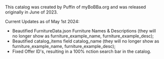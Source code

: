This catalog was created by Puffin of myBoBBa.org and was released originally in June of 2023.

Current Updates as of May 1st 2024:
- Beautified FurnitureData.json Furniture Names & Descriptions (they will no longer show as furniture_example_name, furniture_example_desc);
- Beautified catalog_items field catalog_name (they will no longer show as furniture_example_name, furniture_example_desc);
- Fixed Offer ID's, resulting in a 100% nction search bar in the catalog.
